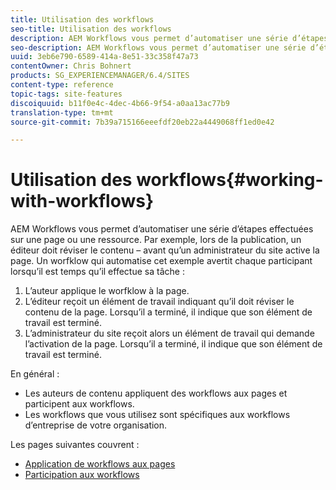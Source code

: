 ```yaml
---
title: Utilisation des workflows
seo-title: Utilisation des workflows
description: AEM Workflows vous permet d’automatiser une série d’étapes effectuées sur une page ou une ressource. Par exemple, lors de la publication, un éditeur doit réviser le contenu – avant qu’un administrateur du site active la page. Un worfklow qui automatise cet exemple avertit chaque participant lorsqu’il est temps qu’il effectue sa tâche.
seo-description: AEM Workflows vous permet d’automatiser une série d’étapes effectuées sur une page ou une ressource. Par exemple, lors de la publication, un éditeur doit réviser le contenu – avant qu’un administrateur du site active la page. Un worfklow qui automatise cet exemple avertit chaque participant lorsqu’il est temps qu’il effectue sa tâche.
uuid: 3eb6e790-6589-414a-8e51-33c358f47a73
contentOwner: Chris Bohnert
products: SG_EXPERIENCEMANAGER/6.4/SITES
content-type: reference
topic-tags: site-features
discoiquuid: b11f0e4c-4dec-4b66-9f54-a0aa13ac77b9
translation-type: tm+mt
source-git-commit: 7b39a715166eeefdf20eb22a4449068ff1ed0e42

---
```



# Utilisation des workflows{#working-with-workflows}

AEM Workflows vous permet d’automatiser une série d’étapes effectuées sur une page ou une ressource. Par exemple, lors de la publication, un éditeur doit réviser le contenu – avant qu’un administrateur du site active la page. Un worfklow qui automatise cet exemple avertit chaque participant lorsqu’il est temps qu’il effectue sa tâche :

1. L’auteur applique le worfklow à la page.
1. L’éditeur reçoit un élément de travail indiquant qu’il doit réviser le contenu de la page. Lorsqu’il a terminé, il indique que son élément de travail est terminé.
1. L’administrateur du site reçoit alors un élément de travail qui demande l’activation de la page. Lorsqu’il a terminé, il indique que son élément de travail est terminé.

En général :

* Les auteurs de contenu appliquent des workflows aux pages et participent aux workflows.
* Les workflows que vous utilisez sont spécifiques aux workflows d’entreprise de votre organisation.

Les pages suivantes couvrent :

* [Application de workflows aux pages](/help/sites-classic-ui-authoring/classic-workflows-applying.md)
* [Participation aux workflows](/help/sites-classic-ui-authoring/classic-workflows-participating.md)

